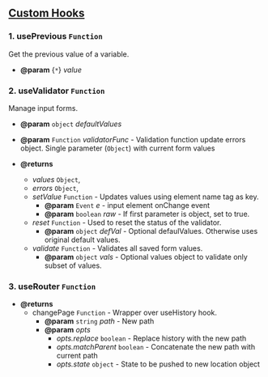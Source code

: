 ## <u> Custom Hooks </u>

### 1. usePrevious `Function`
Get the previous value of a variable.
* **@param** {`*`} _value_ 

### 2. useValidator `Function`
Manage input forms.
 * **@param** `object` _defaultValues_ 
 * **@param** `Function` _validatorFunc_ - Validation function update errors object. Single parameter (`Object`) with current form values

 * **@returns**
    * _values_ `Object`,
    * _errors_ `Object`,
    * _setValue_ `Function` - Updates values using element name tag as key.
        * **@param** `Event` _e_ - input element onChange event
        * **@param** `boolean` _raw_ - If first parameter is object, set to true. 
    * _reset_ `Function` - Used to reset the status of the validator.
        * **@param** `object` _defVal_ - Optional defaulValues. Otherwise uses original default values.
    * _validate_ `Function` - Validates all saved form values.
        * **@param** `object` _vals_ - Optional values object to validate only subset of values.


### 3. useRouter `Function`
* **@returns**
    * changePage `Function` - Wrapper over useHistory hook.
        * **@param** `string` _path_ - New path
        * **@param** _opts_
            * _opts.replace_ `boolean` - Replace history with the new path
            * _opts.matchParent_ `boolean` - Concatenate the new path with current path
            * _opts.state_ `object` - State to be pushed to new location object